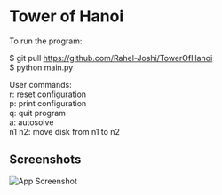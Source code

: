 
# Tower of Hanoi

To run the program:

$ git pull https://github.com/Rahel-Joshi/TowerOfHanoi \
$ python main.py

User commands:\
    r: reset configuration\
    p: print configuration\
    q: quit program\
    a: autosolve\
    n1 n2: move disk from n1 to n2

## Screenshots

![App Screenshot](/screenshot.pngraw=true)
